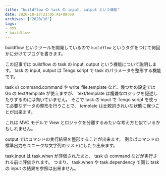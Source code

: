 ```yaml
---
title: "buildflow の task の input, output という機能"
date: 2020-10-17T21:05:41+09:00
archives: ["2020/10"]
tags:
- oss
- buildflow
---
```


buildflow というツールを開発しているので `buildflow` というタグをつけて何回かに分けてブログを書きます。

この記事では buildflow の task の input, output という機能について説明します。
task の input, output は Tengo script で task のパラメータを整形する機能です。

task の command.command や write_file.template など、幾つかの設定では Go の text/template が使えますが、 text/template は複雑なロジックを記述したりするのには向いていません。
そこで task の input で Tengo script を使って必要なデータの整形を行うことで、
template は比較的きれいな状態に保つことが出来ます。

これは MVC モデルで View とロジックを分離するみたいな考え方と似ているかもしれません。

output ではコマンドの実行結果を整形することが出来ます。
例えばコマンドの標準出力をユニークな文字列のリストにしたり出来ます。

task.input は task.when が評価されたあと、 task の command などが実行される前に評価されます。
つまり、 task.when や task.dependency で同じ task の input の結果を参照は出来ません。
